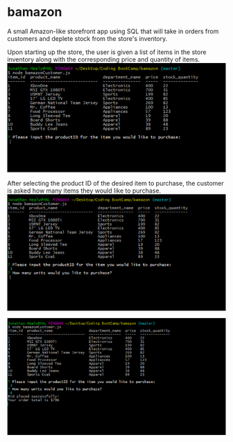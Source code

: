 # bamazon
A small Amazon-like storefront app using SQL that will take in orders from customers and deplete stock from the store's inventory.



Upon starting up the store, the user is given a list of items in the store inventory along with the corresponding price and quantity of items. <br>
![alt text](https://github.com/jheal006/bamazon/blob/master/assets/Capture1.PNG)

After selecting the product ID of the desired item to purchase, the customer is asked how many items they would like to purchase.<br>
![alt text](https://github.com/jheal006/bamazon/blob/master/assets/Capture2.PNG)




![alt text](https://github.com/jheal006/bamazon/blob/master/assets/Capture3.PNG)

